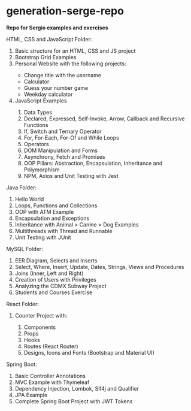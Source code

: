 # generation-serge-repo
<p><b>Repo for Sergio examples and exercises</b></p>

HTML, CSS and JavaScript Folder:
    <ol>
    	<li>Basic structure for an HTML, CSS and JS project</li>
    	<li>Bootstrap Grid Examples</li>
    	<li>Personal Website with the following projects:</li>
		<ul>
			<li>Change title with the username</li>
			<li>Calculator</li>
			<li>Guess your number game</li>
			<li>Weekday calculator</li>
		</ul>
    	<li>JavaScript Examples</li>
		<ol>
			<li>Data Types</li>
			<li>Declared, Expressed, Self-Invoke, Arrow, Callback and Recursive Functions</li>
			<li>If, Switch and Ternary Operator</li>
			<li>For, For-Each, For-Of and While Loops</li>
			<li>Operators</li>
			<li>DOM Manipulation and Forms</li>
			<li>Asynchrony, Fetch and Promises</li>
			<li>OOP Pillars: Abstraction, Encapsulation, Inheritance and Polymorphism</li>
			<li>NPM, Axios and Unit Testing with Jest</li>
		</ol>
    </ol>

Java Folder:
    <ol>
    	<li>Hello World</li>
	<li>Loops, Functions and Collections</li>
	<li>OOP with ATM Example</li>
	<li>Encapsulation and Exceptions</li>
	<li>Inheritance with Animal > Canine > Dog Examples</li>
	<li>Multithreads with Thread and Runnable</li>
	<li>Unit Testing with JUnit</li>
    </ol>

MySQL Folder:
    <ol>
    	<li>EER Diagram, Selects and Inserts</li>
    	<li>Select, Where, Insert, Update, Dates, Strings, Views and Procedures</li>
    	<li>Joins (Inner, Left and Right)</li>
    	<li>Creation of Users with Privileges</li>
    	<li>Analyzing the CDMX Subway Project</li>
    	<li>Students and Courses Exercise</li>
    </ol>

React Folder:
    <ol>
    	<li>Counter Project with:</li>
		<ol>
			<li>Components</li>
			<li>Props</li>
			<li>Hooks</li>
			<li>Routes (React Router)</li>
			<li>Designs, Icons and Fonts (Bootstrap and Material UI)</li>
		</ol>
    </ol>

Spring Boot:
    <ol>
    	<li>Basic Controller Annotations</li>
    	<li>MVC Example with Thymeleaf</li>
    	<li>Dependency Injection, Lombok, Slf4j and Qualifier</li>
    	<li>JPA Example</li>
    	<li>Complete Spring Boot Project with JWT Tokens</li>
    </ol>